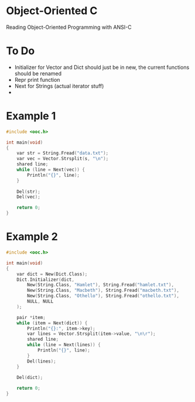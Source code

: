# Object-Oriented C
Reading Object-Oriented Programming with ANSI-C


# To Do
* Initializer for Vector and Dict should just be in new, the current functions should be renamed
* Repr print function
* Next for Strings (actual iterator stuff)
* 

# Example 1
```C
#include <ooc.h>

int main(void)
{
	var str = String.Fread("data.txt");
	var vec = Vector.Strsplit(s, "\n");
	shared line;
	while (line = Next(vec)) {
		Println("{}", line);
	}
	
	Del(str);
	Del(vec);

	return 0;
}
```

# Example 2
```C
#include <ooc.h>

int main(void)
{
	var dict = New(Dict.Class);
	Dict.Initializer(dict,
		New(String.Class, "Hamlet"), String.Fread("hamlet.txt"),
		New(String.Class, "Macbeth"), String.Fread("macbeth.txt"),
		New(String.Class, "Othello"), String.Fread("othello.txt"),
		NULL, NULL
	);

	pair *item;
	while (item = Next(dict)) {
		Println("{}:", item->key);
		var lines = Vector.Strsplit(item->value, "\n\r");
		shared line;
		while (line = Next(lines)) {
			Println("{}", line);
		}
		Del(lines);
	}
	
	Del(dict);

	return 0;
}
```
